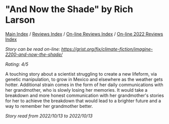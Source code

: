 # "And Now the Shade" by Rich Larson

[Main Index](../../../README.md) / [Reviews Index](../../README.md) / [On-line Reviews Index](../README.md) / [On-line 2022 Reviews Index](README.md)

*Story can be read on-line: <https://grist.org/fix/climate-fiction/imagine-2200-and-now-the-shade/>*

*Rating: 4/5*

A touching story about a scientist struggling to create a new lifeform, via genetic manipulation, to grow in Mexico and elsewhere as the weather gets hotter. Additional strain comes in the form of her daily communications with her grandmother, who is slowly losing her memories. It would take a breakdown and more honest communication with her grandmother's stories for her to achieve the breakdown that would lead to a brighter future and a way to remember her grandmother better.

*Story read from 2022/10/13 to 2022/10/13*
